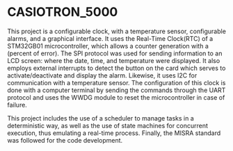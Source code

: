 # CASIOTRON_5000

This project is a configurable clock, with a temperature sensor,
configurable alarms, and a graphical interface. It uses the Real-Time
Clock(RTC) of a STM32GB01 microcontroller, which allows a counter
generation with a (percent of error). The SPI protocol was used for
sending information to an LCD screen: where the date, time, and
temperature were displayed. It also employs external interrupts to
detect the button on the card which serves to activate/deactivate
and display the alarm. Likewise, it uses I2C for communication with
a temperature sensor. The configuration of this clock is done with a
computer terminal by sending the commands through the UART protocol
and uses the WWDG module to reset the microcontroller in case of failure.

This project includes the use of a scheduler to manage tasks in a
deterministic way, as well as the use of state machines for concurrent
execution, thus emulating a real-time process. Finally, the MISRA
standard was followed for the code development.
